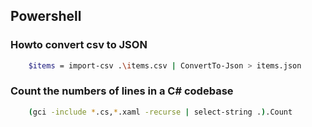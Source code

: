 ## Powershell

### Howto convert csv to JSON

```bash
    $items = import-csv .\items.csv | ConvertTo-Json > items.json
```

### Count the numbers of lines in a C# codebase

```bash
    (gci -include *.cs,*.xaml -recurse | select-string .).Count
```


